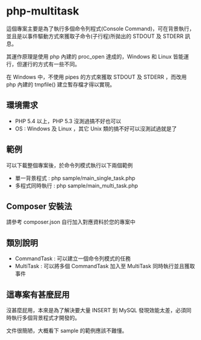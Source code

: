 php-multitask
=============

這個專案主要是為了執行多個命令列程式(Console Command)，可在背景執行，並且是以事件驅動方式來獲取子命令(子行程)所拋出的 STDOUT 及 STDERR 訊息。

其運作原理是使用 php 內建的 proc_open 達成的，Windows 和 Linux 皆能運行，但運行的方式有一些不同。

在 Windows 中，不使用 pipes 的方式來獲取 STDOUT 及 STDERR ，而改用 php 內建的 tmpfile() 建立暫存檔才得以實現。


## 環境需求 ##

- PHP 5.4 以上，PHP 5.3 沒測過搞不好也可以
- OS : Windows 及 Linux ，其它 Unix 類的搞不好可以沒測試過就是了

## 範例 ##

可以下載整個專案後，於命令列模式執行以下兩個範例

- 單一背景程式   : php sample/main_single_task.php
- 多程式同時執行 : php sample/main_multi_task.php

## Composer 安裝法 ##

請參考 composer.json 自行加入對應資料於您的專案中

## 類別說明 ##

- CommandTask : 可以建立一個命令列模式的任務
- MultiTask : 可以將多個 CommandTask 加入至 MultiTask 同時執行並且獲取事件


## 這專案有甚麼屁用 ##

沒甚麼屁用，本來是為了解決要大量 INSERT 到 MySQL 發現效能太差，必須同時執行多個背景程式才開發的。

文件很簡陋，大概看下 sample 的範例應該不難懂。